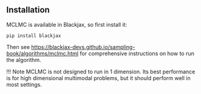 ## Installation

MCLMC is available in Blackjax, so first install it:

`pip install blackjax`

Then see https://blackjax-devs.github.io/sampling-book/algorithms/mclmc.html for comprehensive instructions on how to run the algorithm.

!!! Note
    MCLMC is not designed to run in 1 dimension. Its best performance is for high dimensional multimodal problems, but it should perform well in most settings.
